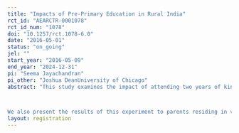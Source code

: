 ```yaml
---
title: "Impacts of Pre-Primary Education in Rural India"
rct_id: "AEARCTR-0001078"
rct_id_num: "1078"
doi: "10.1257/rct.1078-6.0"
date: "2016-05-01"
status: "on_going"
jel: ""
start_year: "2016-05-09"
end_year: "2024-12-31"
pi: "Seema Jayachandran"
pi_other: "Joshua DeanUniversity of Chicago"
abstract: "This study examines the impact of attending two years of kindergarten on child development and primary-school performance. We offer scholarships to attend a Hippocampus Learning Centre private kindergarten to random subset of low-socioeconomic-status children and measure outcomes at baseline, after two years, and after three years.

We also present the results of this experiment to parents residing in villages where Hippocampus operates to study what relative value they place on different types of skills."
layout: registration
---
```


